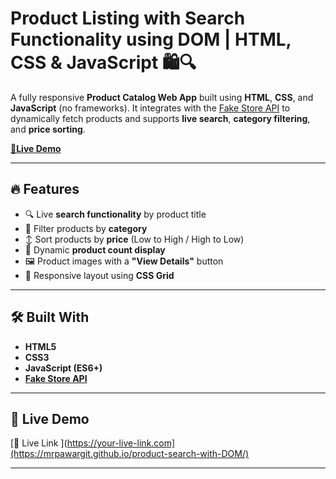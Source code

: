 # Product Listing with Search Functionality using DOM | HTML, CSS & JavaScript 🛍️🔍

A fully responsive **Product Catalog Web App** built using **HTML**, **CSS**, and **JavaScript** (no frameworks). It integrates with the [Fake Store API](https://fakestoreapi.com/) to dynamically fetch products and supports **live search**, **category filtering**, and **price sorting**.

**[🔗Live Demo](https://mrpawargit.github.io/product-search-with-DOM/)**

---

## 🔥 Features

- 🔍 Live **search functionality** by product title
- 📂 Filter products by **category**
- ↕️ Sort products by **price** (Low to High / High to Low)
- 🧮 Dynamic **product count display**
- 🖼️ Product images with a **"View Details"** button
- 📱 Responsive layout using **CSS Grid**

---

## 🛠️ Built With

- **HTML5**
- **CSS3**
- **JavaScript (ES6+)**
- **[Fake Store API](https://fakestoreapi.com/)**

---

## 🚀 Live Demo

[🔗 Live Link ](https://your-live-link.com](https://mrpawargit.github.io/product-search-with-DOM/)

---


